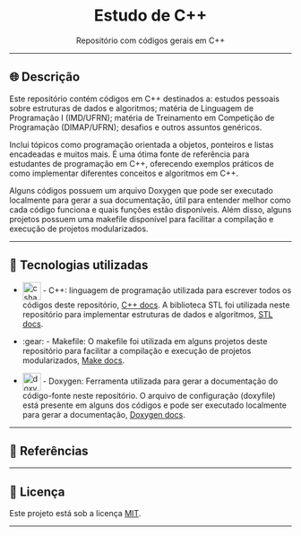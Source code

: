 <h1 align="center"> Estudo de C++</h1>
<p align="center">Repositório com códigos gerais em C++</p>

---



## :globe_with_meridians: Descrição

Este repositório contém códigos em C++ destinados a: estudos pessoais sobre estruturas de dados e algoritmos; matéria de Linguagem de Programação I (IMD/UFRN); matéria de Treinamento em Competição de Programação (DIMAP/UFRN); desafios e outros assuntos genéricos. 

Inclui tópicos como programação orientada a objetos, ponteiros e listas encadeadas e muitos mais. É uma ótima fonte de referência para estudantes de programação em C++, oferecendo exemplos práticos de como implementar diferentes conceitos e algoritmos em C++.

Alguns códigos possuem um arquivo Doxygen que pode ser executado localmente para gerar a sua documentação, útil para entender melhor como cada código funciona e quais funções estão disponíveis. Além disso, alguns projetos possuem uma makefile disponível para facilitar a compilação e execução de projetos modularizados.

---



## :wrench: Tecnologias utilizadas

<ul>
<li>
<p>
    <img width="32px" height=32px style="vertical-align: middle" src="https://www.freeiconspng.com/uploads/c--logo-icon-0.png" alt="csharp-logo"/>
    - C++: linguagem de programação utilizada para escrever todos os códigos deste repositório, <a href="https://isocpp.org/">C++ docs</a>. A biblioteca STL foi utilizada neste repositório para implementar estruturas de dados e algoritmos, <a href="http://www.cplusplus.com/reference/stl/">STL docs</a>.
</p>
</li>

<li>
<p>
    :gear: - Makefile: O makefile foi utilizada em alguns projetos deste repositório para facilitar a compilação e execução de projetos modularizados, <a href="https://www.gnu.org/software/make/manual/make.html">Make docs</a>.
</p>
</li>

<li>
<p>
    <img width="32px" height=32px style="vertical-align: middle" src="https://avatars.githubusercontent.com/u/1300762?v=4" alt="doxygen logo"/>
    - Doxygen: Ferramenta utilizada para gerar a documentação do código-fonte neste repositório. O arquivo de configuração (doxyfile) está presente em alguns dos códigos e pode ser executado localmente para gerar a documentação, <a href="http://www.doxygen.nl/">Doxygen docs</a>.
</p>
</li>

</ul>

---

## :bookmark_tabs: Referências

---

## :page_with_curl: Licença

Este projeto está sob a licença <a href="https://github.com/JacquesGomes/Cpp-study/blob/main/LICENSE.txt">MIT</a>.

---
